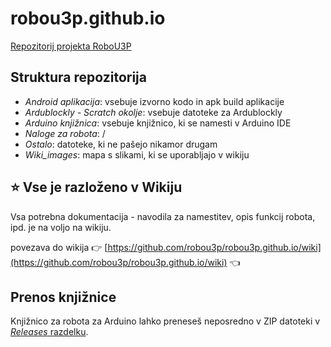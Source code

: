 # robou3p.github.io
[Repozitorij projekta RoboU3P](https://github.com/robou3p/robou3p.github.io/)

## Struktura repozitorija

- *Android aplikacija*: vsebuje izvorno kodo in apk build aplikacije
- *Ardublockly - Scratch okolje*: vsebuje datoteke za Ardublockly
- *Arduino knjižnica*: vsebuje knjižnico, ki se namesti v Arduino IDE
- *Naloge za robota*: /
- *Ostalo*: datoteke, ki ne pašejo nikamor drugam
- *Wiki_images*: mapa s slikami, ki se uporabljajo v wikiju

## ⭐ Vse je razloženo v Wikiju

Vsa potrebna dokumentacija - navodila za namestitev, opis funkcij robota, ipd. je na voljo na wikiju.

povezava do wikija 👉 [https://github.com/robou3p/robou3p.github.io/wiki](https://github.com/robou3p/robou3p.github.io/wiki) 👈

## Prenos knjižnice

Knjižnico za robota za Arduino lahko preneseš neposredno v ZIP datoteki v [*Releases* razdelku](https://github.com/robou3p/robou3p.github.io/releases).
